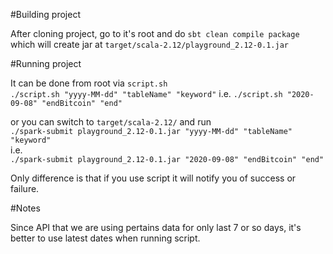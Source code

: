 #Building project

After cloning project, go to it's root and do
```sbt clean compile package```
which will create jar at 
```target/scala-2.12/playground_2.12-0.1.jar```

#Running project

It can be done from root via `script.sh` <br />
```./script.sh "yyyy-MM-dd" "tableName" "keyword"```
i.e.
```./script.sh "2020-09-08" "endBitcoin" "end"```

or you can switch to `target/scala-2.12/` and run <br />
```./spark-submit playground_2.12-0.1.jar "yyyy-MM-dd" "tableName" "keyword"``` <br />
i.e. <br />
```./spark-submit playground_2.12-0.1.jar "2020-09-08" "endBitcoin" "end"``` <br />

Only difference is that if you use script it will notify you of success or failure.

#Notes

Since API that we are using pertains data for only last 7 or so days, it's better to use latest dates when running script.